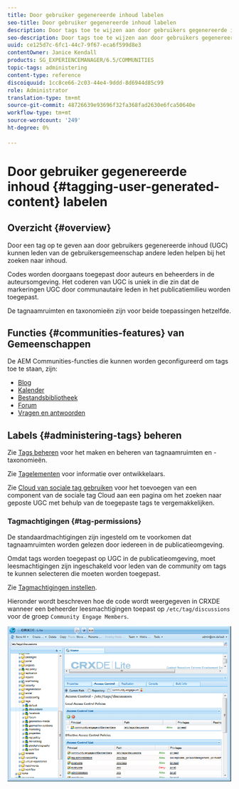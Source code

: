 ```yaml
---
title: Door gebruiker gegenereerde inhoud labelen
seo-title: Door gebruiker gegenereerde inhoud labelen
description: Door tags toe te wijzen aan door gebruikers gegenereerde inhoud (UGC) kunnen leden van de gebruikersgemeenschap andere leden helpen bij het zoeken naar inhoud
seo-description: Door tags toe te wijzen aan door gebruikers gegenereerde inhoud (UGC) kunnen leden van de gebruikersgemeenschap andere leden helpen bij het zoeken naar inhoud
uuid: ce125d7c-6fc1-44c7-9f67-eca6f599d8e3
contentOwner: Janice Kendall
products: SG_EXPERIENCEMANAGER/6.5/COMMUNITIES
topic-tags: administering
content-type: reference
discoiquuid: 1cc8ce66-2c03-44e4-9ddd-8d6944d85c99
role: Administrator
translation-type: tm+mt
source-git-commit: 48726639e93696f32fa368fad2630e6fca50640e
workflow-type: tm+mt
source-wordcount: '249'
ht-degree: 0%

---
```



# Door gebruiker gegenereerde inhoud {#tagging-user-generated-content} labelen

## Overzicht {#overview}

Door een tag op te geven aan door gebruikers gegenereerde inhoud (UGC) kunnen leden van de gebruikersgemeenschap andere leden helpen bij het zoeken naar inhoud.

Codes worden doorgaans toegepast door auteurs en beheerders in de auteursomgeving. Het coderen van UGC is uniek in die zin dat de markeringen UGC door communautaire leden in het publicatiemilieu worden toegepast.

De tagnaamruimten en taxonomieën zijn voor beide toepassingen hetzelfde.

## Functies {#communities-features} van Gemeenschappen

De AEM Communities-functies die kunnen worden geconfigureerd om tags toe te staan, zijn:

* [Blog](blog-feature.md)
* [Kalender](calendar.md)
* [Bestandsbibliotheek](file-library.md)
* [Forum](forum.md#configuretheaddedforum)
* [Vragen en antwoorden](working-with-qna.md)

## Labels {#administering-tags} beheren

Zie [Tags beheren](../../help/sites-administering/tags.md#tagging-console) voor het maken en beheren van tagnaamruimten en -taxonomieën.

Zie [Tagelementen](tag.md) voor informatie over ontwikkelaars.

Zie [Cloud van sociale tag gebruiken](tagcloud.md) voor het toevoegen van een component van de sociale tag Cloud aan een pagina om het zoeken naar geposte UGC met behulp van de toegepaste tags te vergemakkelijken.

### Tagmachtigingen {#tag-permissions}

De standaardmachtigingen zijn ingesteld om te voorkomen dat tagnaamruimten worden gelezen door iedereen in de publicatieomgeving.

Omdat tags worden toegepast op UGC in de publicatieomgeving, moet leesmachtigingen zijn ingeschakeld voor leden van de community om tags te kunnen selecteren die moeten worden toegepast.

Zie [Tagmachtigingen instellen](../../help/sites-administering/tags.md#setting-tag-permissions).

Hieronder wordt beschreven hoe de code wordt weergegeven in CRXDE wanneer een beheerder leesmachtigingen toepast op `/etc/tag/discussions` voor de groep `Community Engage Members`.

![tagmachtigingen](assets/tag-permissions.png)

